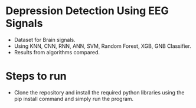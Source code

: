 
# Depression Detection Using EEG Signals
- Dataset for Brain signals.
- Using KNN, CNN, RNN, ANN, SVM, Random Forest, XGB, GNB Classifier.
- Results from algorithms compared.

# Steps to run
- Clone the repository and install the required python libraries using the pip install command and simply run the program.

